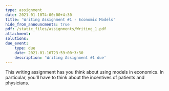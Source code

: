 ```yaml
---
type: assignment
date: 2021-01-10T4:00:00+4:30
title: 'Writing Assignment #1 - Economic Models'
hide_from_announcments: true
pdf: /static_files/assignments/Writing_1.pdf
attachment: 
solutions: 
due_event: 
    type: due
    date: 2021-01-16T23:59:00+3:30
    description: 'Writing Assignment #1 due'
---
```

This writing assignment has you think about using models in economics. In particular, you'll have to think about the incentives of patients and physicians.
